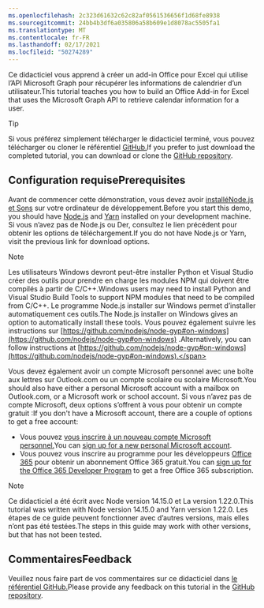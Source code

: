 ```yaml
---
ms.openlocfilehash: 2c323d61632c62c82af0561536656f1d68fe8938
ms.sourcegitcommit: 24bb4b3df6a035806a58b609e1d8078ac5505fa1
ms.translationtype: MT
ms.contentlocale: fr-FR
ms.lasthandoff: 02/17/2021
ms.locfileid: "50274289"
---
```

<!-- markdownlint-disable MD002 MD041 -->

<span data-ttu-id="dd0ac-101">Ce didacticiel vous apprend à créer un add-in Office pour Excel qui utilise l’API Microsoft Graph pour récupérer les informations de calendrier d’un utilisateur.</span><span class="sxs-lookup"><span data-stu-id="dd0ac-101">This tutorial teaches you how to build an Office Add-in for Excel that uses the Microsoft Graph API to retrieve calendar information for a user.</span></span>

> [!TIP]
> <span data-ttu-id="dd0ac-102">Si vous préférez simplement télécharger le didacticiel terminé, vous pouvez télécharger ou cloner le référentiel [GitHub.](https://github.com/microsoftgraph/msgraph-training-office-addin)</span><span class="sxs-lookup"><span data-stu-id="dd0ac-102">If you prefer to just download the completed tutorial, you can download or clone the [GitHub repository](https://github.com/microsoftgraph/msgraph-training-office-addin).</span></span>

## <a name="prerequisites"></a><span data-ttu-id="dd0ac-103">Configuration requise</span><span class="sxs-lookup"><span data-stu-id="dd0ac-103">Prerequisites</span></span>

<span data-ttu-id="dd0ac-104">Avant de commencer cette démonstration, vous devez avoir [ installéNode.js](https://nodejs.org) [et Sons](https://yarnpkg.com/) sur votre ordinateur de développement.</span><span class="sxs-lookup"><span data-stu-id="dd0ac-104">Before you start this demo, you should have [Node.js](https://nodejs.org) and [Yarn](https://yarnpkg.com/) installed on your development machine.</span></span> <span data-ttu-id="dd0ac-105">Si vous n’avez pas de Node.js ou Der, consultez le lien précédent pour obtenir les options de téléchargement.</span><span class="sxs-lookup"><span data-stu-id="dd0ac-105">If you do not have Node.js or Yarn, visit the previous link for download options.</span></span>

> [!NOTE]
> <span data-ttu-id="dd0ac-106">Les utilisateurs Windows devront peut-être installer Python et Visual Studio créer des outils pour prendre en charge les modules NPM qui doivent être compilés à partir de C/C++.</span><span class="sxs-lookup"><span data-stu-id="dd0ac-106">Windows users may need to install Python and Visual Studio Build Tools to support NPM modules that need to be compiled from C/C++.</span></span> <span data-ttu-id="dd0ac-107">Le programme Node.js installer sur Windows permet d’installer automatiquement ces outils.</span><span class="sxs-lookup"><span data-stu-id="dd0ac-107">The Node.js installer on Windows gives an option to automatically install these tools.</span></span> <span data-ttu-id="dd0ac-108">Vous pouvez également suivre les instructions sur [https://github.com/nodejs/node-gyp#on-windows](https://github.com/nodejs/node-gyp#on-windows) .</span><span class="sxs-lookup"><span data-stu-id="dd0ac-108">Alternatively, you can follow instructions at [https://github.com/nodejs/node-gyp#on-windows](https://github.com/nodejs/node-gyp#on-windows).</span></span>

<span data-ttu-id="dd0ac-109">Vous devez également avoir un compte Microsoft personnel avec une boîte aux lettres sur Outlook.com ou un compte scolaire ou scolaire Microsoft.</span><span class="sxs-lookup"><span data-stu-id="dd0ac-109">You should also have either a personal Microsoft account with a mailbox on Outlook.com, or a Microsoft work or school account.</span></span> <span data-ttu-id="dd0ac-110">Si vous n’avez pas de compte Microsoft, deux options s’offrent à vous pour obtenir un compte gratuit :</span><span class="sxs-lookup"><span data-stu-id="dd0ac-110">If you don't have a Microsoft account, there are a couple of options to get a free account:</span></span>

- <span data-ttu-id="dd0ac-111">Vous pouvez [vous inscrire à un nouveau compte Microsoft personnel.](https://signup.live.com/signup?wa=wsignin1.0&rpsnv=12&ct=1454618383&rver=6.4.6456.0&wp=MBI_SSL_SHARED&wreply=https://mail.live.com/default.aspx&id=64855&cbcxt=mai&bk=1454618383&uiflavor=web&uaid=b213a65b4fdc484382b6622b3ecaa547&mkt=E-US&lc=1033&lic=1)</span><span class="sxs-lookup"><span data-stu-id="dd0ac-111">You can [sign up for a new personal Microsoft account](https://signup.live.com/signup?wa=wsignin1.0&rpsnv=12&ct=1454618383&rver=6.4.6456.0&wp=MBI_SSL_SHARED&wreply=https://mail.live.com/default.aspx&id=64855&cbcxt=mai&bk=1454618383&uiflavor=web&uaid=b213a65b4fdc484382b6622b3ecaa547&mkt=E-US&lc=1033&lic=1).</span></span>
- <span data-ttu-id="dd0ac-112">Vous pouvez vous inscrire au programme pour les développeurs [Office 365](https://developer.microsoft.com/office/dev-program) pour obtenir un abonnement Office 365 gratuit.</span><span class="sxs-lookup"><span data-stu-id="dd0ac-112">You can [sign up for the Office 365 Developer Program](https://developer.microsoft.com/office/dev-program) to get a free Office 365 subscription.</span></span>

> [!NOTE]
> <span data-ttu-id="dd0ac-113">Ce didacticiel a été écrit avec Node version 14.15.0 et La version 1.22.0.</span><span class="sxs-lookup"><span data-stu-id="dd0ac-113">This tutorial was written with Node version 14.15.0 and Yarn version 1.22.0.</span></span> <span data-ttu-id="dd0ac-114">Les étapes de ce guide peuvent fonctionner avec d’autres versions, mais elles n’ont pas été testées.</span><span class="sxs-lookup"><span data-stu-id="dd0ac-114">The steps in this guide may work with other versions, but that has not been tested.</span></span>

## <a name="feedback"></a><span data-ttu-id="dd0ac-115">Commentaires</span><span class="sxs-lookup"><span data-stu-id="dd0ac-115">Feedback</span></span>

<span data-ttu-id="dd0ac-116">Veuillez nous faire part de vos commentaires sur ce didacticiel dans [le référentiel GitHub.](https://github.com/microsoftgraph/msgraph-training-office-addin)</span><span class="sxs-lookup"><span data-stu-id="dd0ac-116">Please provide any feedback on this tutorial in the [GitHub repository](https://github.com/microsoftgraph/msgraph-training-office-addin).</span></span>
